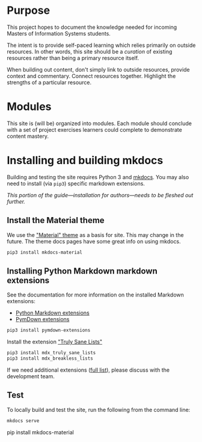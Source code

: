 # Purpose

This project hopes to document the knowledge needed for incoming Masters of Information Systems students.

The intent is to provide self-paced learning which relies primarily on outside resources. In other words, this site should be a _curation_ of existing resources rather than being a primary resource itself.

When building out content, don't simply link to outside resources, provide context and commentary. Connect resources together. Highlight the strengths of a particular resource.

# Modules
This site is (will be) organized into modules. Each module should conclude with a set of project exercises learners could complete to demonstrate content mastery.

# Installing and building mkdocs
Building and testing the site requires Python 3 and [mkdocs][mkdocs]. You may also need to install (via `pip3`) specific markdown extensions.

[mkdocs]:https://www.mkdocs.org/user-guide/writing-your-docs/#writing-with-markdown

<!-- TODO: complete installation guide -->
_This portion of the guide—installation for authors—needs to be fleshed out further._

## Install the Material theme
We use the ["Material" theme][m-theme] as a basis for site. This may change in the future. The theme docs pages have some great info on using mkdocs.

[m-theme]:https://squidfunk.github.io/mkdocs-material/getting-started/

```bash
pip3 install mkdocs-material
```

## Installing Python Markdown markdown extensions

See the documentation for more information on the installed Markdown extensions:
* [Python Markdown extensions](https://python-markdown.github.io/extensions/)
* [PymDown extensions](https://facelessuser.github.io/pymdown-extensions/)

```bash
pip3 install pymdown-extensions
```

Install the extension ["Truly Sane Lists"](https://github.com/radude/mdx_truly_sane_lists)
```bash
pip3 install mdx_truly_sane_lists
pip3 install mdx_breakless_lists
```

If we need additional extensions ([full list](https://github.com/Python-Markdown/markdown/wiki/Third-Party-Extensions)), please discuss with the development team.

## Test
To locally build and test the site, run the following from the command line:

```bash
mkdocs serve
```
pip install mkdocs-material
